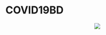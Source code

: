 # COVID19BD
 
 
 <p align="center">
  <img  src="https://media.giphy.com/media/kGWocib76btS0myjHz/giphy.gif">
</p>

